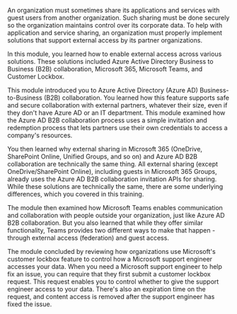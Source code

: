 An organization must sometimes share its applications and services with guest users from another organization. Such sharing must be done securely so the organization maintains control over its corporate data. To help with application and service sharing, an organization must properly implement solutions that support external access by its partner organizations.

In this module, you learned how to enable external access across various solutions. These solutions included Azure Active Directory Business to Business (B2B) collaboration, Microsoft 365, Microsoft Teams, and Customer Lockbox.

This module introduced you to Azure Active Directory (Azure AD) Business-to-Business (B2B) collaboration. You learned how this feature supports safe and secure collaboration with external partners, whatever their size, even if they don't have Azure AD or an IT department. This module examined how the Azure AD B2B collaboration process uses a simple invitation and redemption process that lets partners use their own credentials to access a company's resources.

You then learned why external sharing in Microsoft 365 (OneDrive, SharePoint Online, Unified Groups, and so on) and Azure AD B2B collaboration are technically the same thing. All external sharing (except OneDrive/SharePoint Online), including guests in Microsoft 365 Groups, already uses the Azure AD B2B collaboration invitation APIs for sharing. While these solutions are technically the same, there are some underlying differences, which you covered in this training.

The module then examined how Microsoft Teams enables communication and collaboration with people outside your organization, just like Azure AD B2B collaboration. But you also learned that while they offer similar functionality, Teams provides two different ways to make that happen - through external access (federation) and guest access.

The module concluded by reviewing how organizations use Microsoft's customer lockbox feature to control how a Microsoft support engineer accesses your data. When you need a Microsoft support engineer to help fix an issue, you can require that they first submit a customer lockbox request. This request enables you to control whether to give the support engineer access to your data. There's also an expiration time on the request, and content access is removed after the support engineer has fixed the issue.
